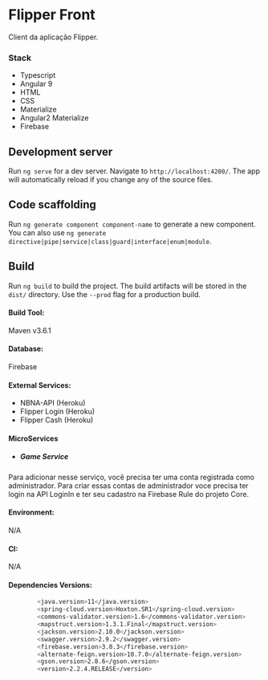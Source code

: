# Flipper Front

Client da aplicação Flipper.

### Stack
 - Typescript
 - Angular 9
 - HTML
 - CSS
 - Materialize
 - Angular2 Materialize
 - Firebase

## Development server

Run `ng serve` for a dev server. Navigate to `http://localhost:4200/`. The app will automatically reload if you change any of the source files.

## Code scaffolding

Run `ng generate component component-name` to generate a new component. You can also use `ng generate directive|pipe|service|class|guard|interface|enum|module`.

## Build

Run `ng build` to build the project. The build artifacts will be stored in the `dist/` directory. Use the `--prod` flag for a production build.

#### Build Tool:
Maven v3.6.1

#### Database:
Firebase

#### External Services:
 - NBNA-API (Heroku)
 - Flipper Login (Heroku)
 - Flipper Cash (Heroku)
 
#### MicroServices
 - ##### Game Service
Para adicionar nesse serviço, você precisa ter uma conta registrada como administrador. Para criar essas contas 
de administrador voce precisa ter login na API LoginIn e ter seu cadastro na Firebase Rule do projeto Core.
 
#### Environment:
N/A

#### CI:
N/A

#### Dependencies Versions:
```sh
        <java.version>11</java.version>
        <spring-cloud.version>Hoxton.SR1</spring-cloud.version>
        <commons-validator.version>1.6</commons-validator.version>
        <mapstruct.version>1.3.1.Final</mapstruct.version>
        <jackson.version>2.10.0</jackson.version>
        <swagger.version>2.9.2</swagger.version>
        <firebase.version>3.0.3</firebase.version>
        <alternate-feign.version>10.7.0</alternate-feign.version>
        <gson.version>2.8.6</gson.version>
        <version>2.2.4.RELEASE</version>
```